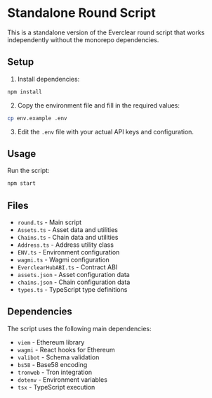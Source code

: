 # Standalone Round Script

This is a standalone version of the Everclear round script that works independently without the monorepo dependencies.

## Setup

1. Install dependencies:
```bash
npm install
```

2. Copy the environment file and fill in the required values:
```bash
cp env.example .env
```

3. Edit the `.env` file with your actual API keys and configuration.

## Usage

Run the script:
```bash
npm start
```

## Files

- `round.ts` - Main script
- `Assets.ts` - Asset data and utilities
- `Chains.ts` - Chain data and utilities
- `Address.ts` - Address utility class
- `ENV.ts` - Environment configuration
- `wagmi.ts` - Wagmi configuration
- `EverclearHubABI.ts` - Contract ABI
- `assets.json` - Asset configuration data
- `chains.json` - Chain configuration data
- `types.ts` - TypeScript type definitions

## Dependencies

The script uses the following main dependencies:
- `viem` - Ethereum library
- `wagmi` - React hooks for Ethereum
- `valibot` - Schema validation
- `bs58` - Base58 encoding
- `tronweb` - Tron integration
- `dotenv` - Environment variables
- `tsx` - TypeScript execution
